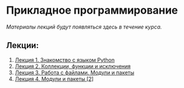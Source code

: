 # Прикладное программирование
*Материалы лекций будут появляться здесь в течение курса.*
## Лекции:
1. [Лекция 1. Знакомство с языком Python](https://github.com/itsecd/application-programming-2025/blob/main/lection-1/%D0%9B%D0%B5%D0%BA%D1%86%D0%B8%D1%8F%201.ipynb)
2. [Лекция 2. Коллекции, функции и исключения](https://github.com/itsecd/application-programming-2025/blob/main/lection-2/%D0%9B%D0%B5%D0%BA%D1%86%D0%B8%D1%8F%202.ipynb)
3. [Лекция 3. Работа с файлами. Модули и пакеты](https://github.com/itsecd/application-programming-2025/blob/main/lection-3/%D0%9B%D0%B5%D0%BA%D1%86%D0%B8%D1%8F%203.ipynb)
4. [Лекция 4. Модули и пакеты \[2\]](https://github.com/itsecd/application-programming-2025/blob/main/lection-4/%D0%9B%D0%B5%D0%BA%D1%86%D0%B8%D1%8F%204.ipynb)
